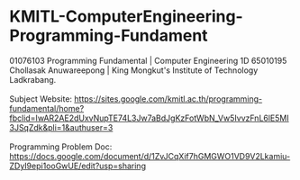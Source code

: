 # KMITL-ComputerEngineering-Programming-Fundament
01076103 Programming Fundamental | Computer Engineering 1D 65010195 Chollasak Anuwareepong | King Mongkut's Institute of Technology Ladkrabang.<br/>
<br/>
Subject Website: https://sites.google.com/kmitl.ac.th/programming-fundamental/home?fbclid=IwAR2AE2dUxvNupTE74L3Jw7aBdJgKzFotWbN_Vw5IvvzFnL6lE5MI3JSqZdk&pli=1&authuser=3<br/>
<br/>
Programming Problem Doc: https://docs.google.com/document/d/1ZvJCqXif7hGMGWO1VD9V2Lkamiu-ZDyI9epi1ooGwUE/edit?usp=sharing<br/>
